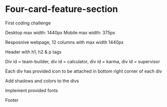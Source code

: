 # Four-card-feature-section
First coding challenge

Desktop max width: 1440px
Mobile max width: 375px

Resposnive webpage, 12 columns with max width 1440px

Header with h1, h2 & p tags

Div id = team-builder, div id = calculator, div id = karma, div id = supervisor

Each div has provided icon to be attached in bottom right corner of each div

Add shadows and colors to the divs

Implement provided fonts



Footer 


